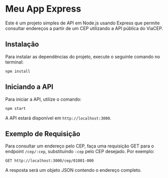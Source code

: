 # Meu App Express

Este é um projeto simples de API em Node.js usando Express que permite consultar endereços a partir de um CEP utilizando a API pública do ViaCEP.

## Instalação

Para instalar as dependências do projeto, execute o seguinte comando no terminal:

```
npm install
```

## Iniciando a API

Para iniciar a API, utilize o comando:

```
npm start
```

A API estará disponível em `http://localhost:3000`.

## Exemplo de Requisição

Para consultar um endereço pelo CEP, faça uma requisição GET para o endpoint `/cep/:cep`, substituindo `:cep` pelo CEP desejado. Por exemplo:

```
GET http://localhost:3000/cep/01001-000
```

A resposta será um objeto JSON contendo o endereço completo.